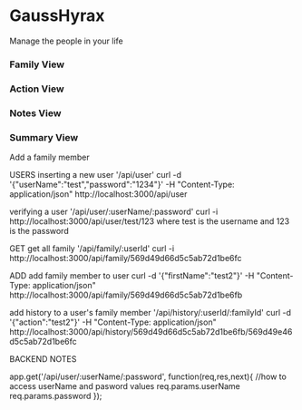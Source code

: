 # GaussHyrax
Manage the people in your life

### Family View ###

### Action View ###

### Notes View ###

### Summary View ###


Add a family member

USERS 
inserting a new user
'/api/user'
curl -d '{"userName":"test","password":"1234"}' -H "Content-Type: application/json" http://localhost:3000/api/user

verifying a user
'/api/user/:userName/:password'
curl -i http://localhost:3000/api/user/test/123
where test is the username and 123 is the password

GET
get all family
'/api/family/:userId'
curl -i http://localhost:3000/api/family/569d49d66d5c5ab72d1be6fc

ADD
add family member to user
curl -d '{"firstName":"test2"}' -H "Content-Type: application/json" http://localhost:3000/api/family/569d49d66d5c5ab72d1be6fb

add history to a user's family member
'/api/history/:userId/:familyId'
curl -d '{"action":"test2"}' -H "Content-Type: application/json" http://localhost:3000/api/history/569d49d66d5c5ab72d1be6fb/569d49e46d5c5ab72d1be6fc




BACKEND NOTES

app.get('/api/user/:userName/:password', function(req,res,next){
  //how to access userName and pasword values
  req.params.userName
  req.params.password
});

